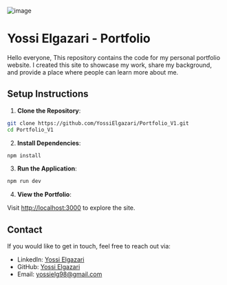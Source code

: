 ![image](https://github.com/user-attachments/assets/f48eb35c-0634-4321-9fcb-60bb4b94aac3)

# Yossi Elgazari - Portfolio

Hello everyone,
This repository contains the code for my personal portfolio website. I created this site to showcase my work, share my background, and provide a place where people can learn more about me.

## Setup Instructions

1. **Clone the Repository**:

```bash
git clone https://github.com/YossiElgazari/Portfolio_V1.git
cd Portfolio_V1
```

2. **Install Dependencies**:

```bash
npm install
```

3. **Run the Application**:

```bash
npm run dev
```

4. **View the Portfolio**:

Visit [http://localhost:3000](http://localhost:3000) to explore the site.

## Contact

If you would like to get in touch, feel free to reach out via:

- LinkedIn: [Yossi Elgazari](https://www.linkedin.com/in/yossielgazari)
- GitHub: [Yossi Elgazari](https://github.com/YossiElgazari)
- Email: yossielg98@gmail.com
